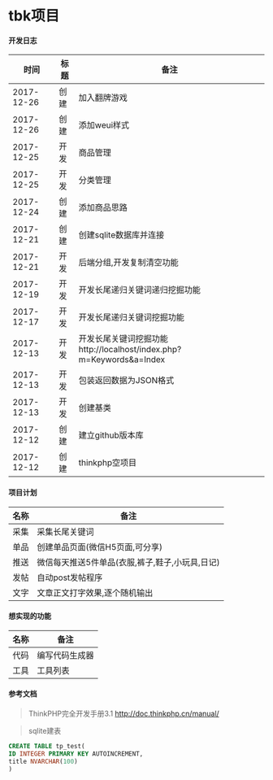 tbk项目
======

#### 开发日志

时间|标题|备注
---|---|---
2017-12-26|创建|加入翻牌游戏
2017-12-26|创建|添加weui样式
2017-12-25|开发|商品管理
2017-12-25|开发|分类管理
2017-12-24|创建|添加商品思路
2017-12-21|创建|创建sqlite数据库并连接
2017-12-21|开发|后端分组,开发复制清空功能
2017-12-19|开发|开发长尾递归关键词递归挖掘功能
2017-12-17|开发|开发长尾递归关键词挖掘功能
2017-12-13|开发|开发长尾关键词挖掘功能 http://localhost/index.php?m=Keywords&a=Index
2017-12-13|开发|包装返回数据为JSON格式
2017-12-13|开发|创建基类
2017-12-12|创建|建立github版本库
2017-12-12|创建|thinkphp空项目


#### 项目计划

名称|备注
----|---
采集|采集长尾关键词
单品|创建单品页面(微信H5页面,可分享)
推送|微信每天推送5件单品(衣服,裤子,鞋子,小玩具,日记)
发帖|自动post发帖程序
文字|文章正文打字效果,逐个随机输出

#### 想实现的功能

名称|备注
----|---
代码|编写代码生成器
工具|工具列表

#### 参考文档

> ThinkPHP完全开发手册3.1 http://doc.thinkphp.cn/manual/

> sqlite建表
``` sql
CREATE TABLE tp_test(
ID INTEGER PRIMARY KEY AUTOINCREMENT,
title NVARCHAR(100)
)
```